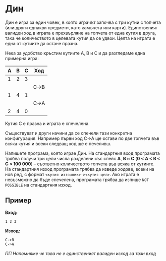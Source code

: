 # Дин

Дин е игра за един човек, в която играчът започва с три кутии с топчета (или други еднакви предмети, като камъчета или карти). Единственият валиден ход в играта е прехвърляне на топчета от една кутия в друга, така че количеството в целевата кутия да се удвои. Целта на играта е една от кутиите да остане празна.

Нека за удобство кръстим кутиите A, B и C и да разгледаме една примерна игра: 

|A|B|C|Ход|
|-|-|-|-|
|1|2|3||
||||C&rarr;B
|1|4|1||
||||C&rarr;A
|2|4|0||

Кутия C е празна и играта е спечелена.

Съществуват и други начини да се спечели тази конкретна конфигурация. Например първи ход C&rarr;A ще остави по две топчета във всяка кутия и всеки следващ ход ще е печеливш. 

Напишете програма, която играе Дин. На стандартния вход програмата трябва получи три цели числа разделени със спейс **A**, **B** и **C** (**0 < A < B < C < 100 000**) &ndash;  съответно количеството топчета във всяка от кутиите. На стандартния изход програмата трябва да изведе ходове, всеки на нов ред, с формат `<кутия източник>-><кутия цел>`. Ако играта е невъзможно да бъде спечелена, програмата трябва да изпише `NOT POSSIBLE` на стандартния изход.

## Пример
**Вход:**
```
1 2 3
```

**Изход:**
```
C->B
C->A
```

*ПП Напомняме че това не е единственият валиден изход за този вход*
